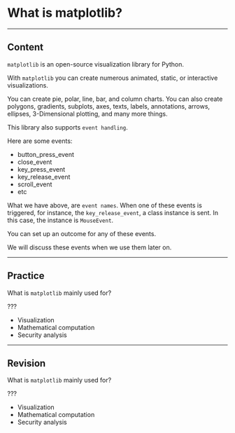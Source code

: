﻿---
author: Stefan-Stojanovic

type: normal

category: how to

---

# What is matplotlib?

---
## Content

`matplotlib` is an open-source visualization library for Python.

With `matplotlib` you can create numerous animated, static, or interactive visualizations.

You can create pie, polar, line, bar, and column charts. You can also create polygons, gradients, subplots, axes, texts, labels, annotations, arrows, ellipses, 3-Dimensional plotting, and many more things.

This library also supports `event handling`.

Here are some events:
- button_press_event
- close_event
- key_press_event
- key_release_event
- scroll_event
- etc

What we have above, are `event names`. When one of these events is triggered, for instance, the `key_release_event`, a class instance is sent. In this case, the instance is `MouseEvent`.

You can set up an outcome for any of these events.

We will discuss these events when we use them later on.

---
## Practice

What is `matplotlib` mainly used for?

??? 

- Visualization
- Mathematical computation
- Security analysis

---
## Revision

What is `matplotlib` mainly used for?

??? 

- Visualization
- Mathematical computation
- Security analysis
